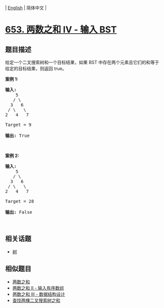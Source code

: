
| [English](README_EN.md) | 简体中文 |

# [653. 两数之和 IV - 输入 BST](https://leetcode-cn.com/problems/two-sum-iv-input-is-a-bst/)

## 题目描述

<p>给定一个二叉搜索树和一个目标结果，如果 BST 中存在两个元素且它们的和等于给定的目标结果，则返回 true。</p>

<p><strong>案例 1:</strong></p>

<pre>
<strong>输入:</strong> 
    5
   / \
  3   6
 / \   \
2   4   7

Target = 9

<strong>输出:</strong> True
</pre>

<p>&nbsp;</p>

<p><strong>案例 2:</strong></p>

<pre>
<strong>输入:</strong> 
    5
   / \
  3   6
 / \   \
2   4   7

Target = 28

<strong>输出:</strong> False
</pre>

<p>&nbsp;</p>


## 相关话题

- [树](https://leetcode-cn.com/tag/tree)

## 相似题目

- [两数之和](../two-sum/README.md)
- [两数之和 II - 输入有序数组](../two-sum-ii-input-array-is-sorted/README.md)
- [两数之和 III - 数据结构设计](../two-sum-iii-data-structure-design/README.md)
- [查找两棵二叉搜索树之和](../two-sum-bsts/README.md)
